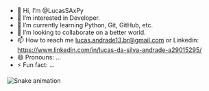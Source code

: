 - 👋 Hi, I’m @LucasSAxPy
- 👀 I’m interested in Developer.
- 🌱 I’m currently learning Python, Git, GitHub, etc.
- 💞️ I’m looking to collaborate on a better world.
- 📫 How to reach me lucas.andrade13.br@gmail.com or Linkedin: https://www.linkedin.com/in/lucas-da-silva-andrade-a29015295/
- 😄 Pronouns: ...
- ⚡ Fun fact: ...

<!---
LucasSAxPy/LucasSAxPy is a ✨ special ✨ repository because its `README.md` (this file) appears on your GitHub profile.
You can click the Preview link to take a look at your changes.
--->

![Snake animation](https://github.com/LucasSAxPy/LucasSAxPy/blob/output/github-contribution-grid-snake.svg)
